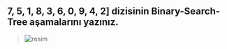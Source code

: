 ## 7, 5, 1, 8, 3, 6, 0, 9, 4, 2] dizisinin Binary-Search-Tree aşamalarını yazınız.

> ![resim](https://user-images.githubusercontent.com/72599457/172022577-446e18c7-e342-4fa8-8714-b74c7fc0ad29.png)
